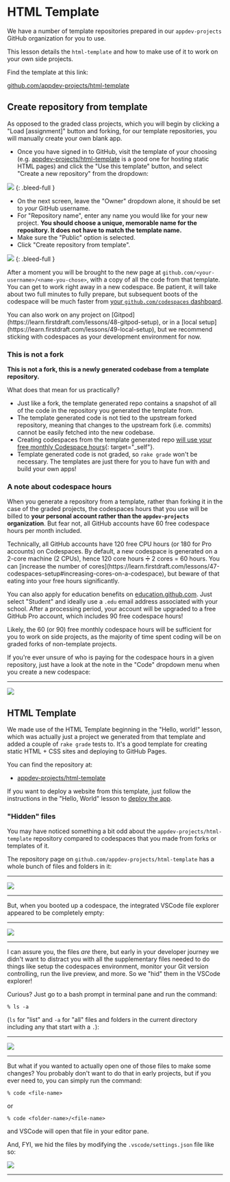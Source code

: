 # HTML Template

We have a number of template repositories prepared in our `appdev-projects` GitHub organization for you to use.

This lesson details the `html-template` and how to make use of it to work on your own side projects.

Find the template at this link:

[github.com/appdev-projects/html-template](https://github.com/appdev-projects/html-template)

## Create repository from template

As opposed to the graded class projects, which you will begin by clicking a "Load [assignment]" button and forking, for our template repositories, you will manually create your own blank app. 

- Once you have signed in to GitHub, visit the template of your choosing (e.g. [appdev-projects/html-template](https://github.com/appdev-projects/html-template) is a good one for hosting static HTML pages) and click the "Use this template" button, and select "Create a new repository" from the dropdown:

<!-- ![](/assets/gh-pages-template-1.png) -->
![](https://res.cloudinary.com/dmxgp9oq2/image/upload/v1686161492/gh-pages-template-1_tlxhbl.png)
{: .bleed-full }

- On the next screen, leave the "Owner" dropdown alone, it should be set to _your_ GitHub username.
- For "Repository name", enter any name you would like for your new project. **You should choose a unique, memorable name for the repository. It does not have to match the template name.**
- Make sure the "Public" option is selected. 
- Click "Create repository from template".

<!-- ![](/assets/gh-pages-template-2.png) -->
![](https://res.cloudinary.com/dmxgp9oq2/image/upload/v1686166582/gh-pages-template-2_rvvdb4.png)
{: .bleed-full }

After a moment you will be brought to the new page at `github.com/<your-username>/<name-you-chose>`, with a copy of all the code from that template. You can get to work right away in a new codespace. Be patient, it will take about two full minutes to fully prepare, but subsequent boots of the codespace will be much faster from [your `github.com/codespaces` dashboard](https://github.com/codespaces).

<aside markdown="1">
You can also work on any project on [Gitpod](https://learn.firstdraft.com/lessons/48-gitpod-setup), or in a [local setup](https://learn.firstdraft.com/lessons/49-local-setup), but we recommend sticking with codespaces as your development environment for now.
</aside>

### This is not a fork

**This is not a fork, this is a newly generated codebase from a template repository.**

What does that mean for us practically?

* Just like a fork, the template generated repo contains a snapshot of all of the code in the repository you generated the template from.
* The template generated code is not tied to the upstream forked repository, meaning that changes to the upstream fork (i.e. commits) cannot be easily fetched into the new codebase.
* Creating codespaces from the template generated repo [will use your free monthly Codespace hours](#a-note-about-codespace-hours){: target="_self"}.
* Template generated code is not graded, so `rake grade` won't be necessary. The templates are just there for you to have fun with and build your own apps!

### A note about codespace hours

When you generate a repository from a template, rather than forking it in the case of the graded projects, the codespaces hours that you use will be billed to **your personal account rather than the `appdev-projects` organization**. But fear not, all GitHub accounts have 60 free codespace hours per month included.

<aside markdown="1">
Technically, all GitHub accounts have 120 free CPU hours (or 180 for Pro accounts) on Codespaces. By default, a new codespace is generated on a 2-core machine (2 CPUs), hence 120 core hours ➗ 2 cores = 60 hours. You can [increase the number of cores](https://learn.firstdraft.com/lessons/47-codespaces-setup#increasing-cores-on-a-codespace), but beware of that eating into your free hours significantly.
</aside>

You can also apply for education benefits on [education.github.com](https://education.github.com/discount_requests/application). Just select "Student" and ideally use a `.edu` email address associated with your school. After a processing period, your account will be upgraded to a free GitHub Pro account, which includes 90 free codespace hours!

Likely, the 60 (or 90) free monthly codespace hours will be sufficient for you to work on side projects, as the majority of time spent coding will be on graded forks of non-template projects.

If you're ever unsure of who is paying for the codespace hours in a given repository, just have a look at the note in the "Code" dropdown menu when you create a new codespace:

---

<!-- ![](/assets/who-pays-for-codespace.png) -->
![](https://res.cloudinary.com/dmxgp9oq2/image/upload/v1686181395/who-pays-for-codespace_rtvrwn.png)

## HTML Template

We made use of the HTML Template beginning in the "Hello, world!" lesson, which was actually just a project we generated from that template and added a couple of `rake grade` tests to. It's a good template for creating static HTML + CSS sites and deploying to GitHub Pages.

You can find the repository at:

* [appdev-projects/html-template](https://github.com/appdev-projects/html-template)

If you want to deploy a website from this template, just follow the instructions in the "Hello, World" lesson to [deploy the app](https://learn.firstdraft.com/lessons/106-hello-world#deploy-your-app).

### "Hidden" files

You may have noticed something a bit odd about the `appdev-projects/html-template` repository compared to codespaces that you made from forks or templates of it.

The repository page on `github.com/appdev-projects/html-template` has a whole bunch of files and folders in it:

---

<!-- ![](/assets/hidden-files-vscode-1.png) -->
![](https://res.cloudinary.com/dmxgp9oq2/image/upload/v1686182198/hidden-files-vscode-1_lsrufp.png)

---

But, when you booted up a codespace, the integrated VSCode file explorer appeared to be completely empty:

---

<!-- ![](/assets/hidden-files-vscode-2.png) -->
![](https://res.cloudinary.com/dmxgp9oq2/image/upload/v1686182995/hidden-files-vscode-2_jsrsjw.png)

---

I can assure you, the files _are_ there, but early in your developer journey we didn't want to distract you with all the supplementary files needed to do things like setup the codespaces environment, monitor your Git version controlling, run the live preview, and more. So we "hid" them in the VSCode explorer!

Curious? Just go to a bash prompt in terminal pane and run the command: 

```
% ls -a
```

(`ls` for "list" and `-a` for "all" files and folders in the current directory including any that start with a `.`):

---

<!-- ![](/assets/hidden-files-vscode-3.png) -->
![](https://res.cloudinary.com/dmxgp9oq2/image/upload/v1686182996/hidden-files-vscode-3_qr9h7m.png)

---

But what if you wanted to actually open one of those files to make some changes? You probably don't want to do that in early projects, but if you ever need to, you can simply run the command: 

```
% code <file-name>
``` 

or 

```
% code <folder-name>/<file-name>
``` 

and VSCode will open that file in your editor pane.

And, FYI, we hid the files by modifying the `.vscode/settings.json` file like so:

<!-- ![](/assets/hidden-files-vscode-4.png) -->
![](https://res.cloudinary.com/dmxgp9oq2/image/upload/v1686182997/hidden-files-vscode-4_b0eku7.png)

---
